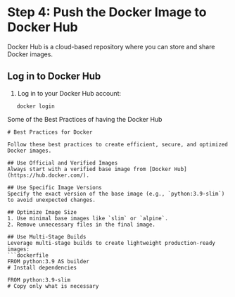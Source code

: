 #  Step 4: Push the Docker Image to Docker Hub

Docker Hub is a cloud-based repository where you can store and share Docker images.

## Log in to Docker Hub
1. Log in to your Docker Hub account:
```
   docker login
```


Some of the Best Practices of having the Docker Hub

```
# Best Practices for Docker

Follow these best practices to create efficient, secure, and optimized Docker images.

## Use Official and Verified Images
Always start with a verified base image from [Docker Hub](https://hub.docker.com/).

## Use Specific Image Versions
Specify the exact version of the base image (e.g., `python:3.9-slim`) to avoid unexpected changes.

## Optimize Image Size
1. Use minimal base images like `slim` or `alpine`.
2. Remove unnecessary files in the final image.

## Use Multi-Stage Builds
Leverage multi-stage builds to create lightweight production-ready images:
```dockerfile
FROM python:3.9 AS builder
# Install dependencies

FROM python:3.9-slim
# Copy only what is necessary

```
